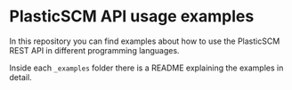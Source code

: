 # PlasticSCM API usage examples

In this repository you can find examples about how to use the PlasticSCM REST API in different programming languages.

Inside each `_examples` folder there is a README explaining the examples in detail.